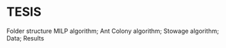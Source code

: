 # TESIS
Folder structure
  MILP algorithm;
  Ant Colony algorithm;
  Stowage algorithm;
  Data;
  Results
